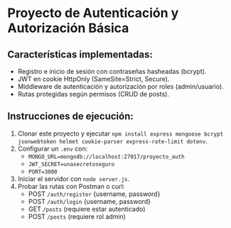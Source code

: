 # Proyecto de Autenticación y Autorización Básica

## Características implementadas:
- Registro e inicio de sesión con contraseñas hasheadas (bcrypt).
- JWT en cookie HttpOnly (SameSite=Strict, Secure).
- Middleware de autenticación y autorización por roles (admin/usuario).
- Rutas protegidas según permisos (CRUD de posts).

## Instrucciones de ejecución:
1. Clonar este proyecto y ejecutar `npm install express mongoose bcrypt jsonwebtoken helmet cookie-parser express-rate-limit dotenv`.
2. Configurar un `.env` con:
   - `MONGO_URL=mongodb://localhost:27017/proyecto_auth`
   - `JWT_SECRET=unasecretoseguro`
   - `PORT=3000`
3. Iniciar el servidor con `node server.js`.
4. Probar las rutas con Postman o curl:
   - POST `/auth/register` {username, password}
   - POST `/auth/login` {username, password}
   - GET `/posts` (requiere estar autenticado)
   - POST `/posts` (requiere rol admin)
